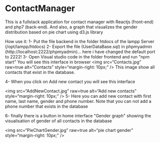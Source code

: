 # ContactManager
This is a fullstack application for contact manager with Reactjs (front-end) and php7 (back-end). And also, a graph that visualizes the gender distribution based on pie chart using  d3.js library

How use it: 
1- Put the file backend in the folder htdocs of the lampp Server (/opt/lampp/htdocs)
2- Export the file (UserDataBase.sql) in phpmyadmin (http://localhost:2222/phpmyadmin)... here i have changed the default port to 2222!
3- Open Visual studio code in the folder frontend and run "npm start" You will see this interface in browser 
<img
src=“Contacts.jpg”
raw=true
alt=“Contacts”
style=“margin-right: 10px;”
/>
This image show all contacts that exist in the database.

4- When you click on Add new contact you will see this interface 

<img
src=“AddNewContact.jpg”
raw=true
alt=“Add new contacts”
style=“margin-right: 10px;”
/>
5- Here you can add new contact with first name, last name, gender and phone number. 
Note that you can not add a phone number that exists in the database

6- finally there is a button in home interface "Gender graph" showing the visualisation of gender of all contacts in the database

<img
src=“PieChartGender.jpg”
raw=true
alt=“pie chart gender”
style=“margin-right: 10px;”
/>
